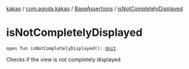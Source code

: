 [kakao](../../index.md) / [com.agoda.kakao](../index.md) / [BaseAssertions](index.md) / [isNotCompletelyDisplayed](./is-not-completely-displayed.md)

# isNotCompletelyDisplayed

`open fun isNotCompletelyDisplayed(): `[`Unit`](https://kotlinlang.org/api/latest/jvm/stdlib/kotlin/-unit/index.html)

Checks if the view is not completely displayed

